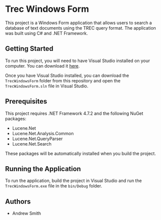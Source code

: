 # Trec Windows Form

This project is a Windows Form application that allows users to search a database of text documents using the TREC query format. The application was built using C# and .NET Framework.

## Getting Started

To run this project, you will need to have Visual Studio installed on your computer. You can download it [here](https://visualstudio.microsoft.com/downloads/).

Once you have Visual Studio installed, you can download the `TrecWindowsForm` folder from this repository and open the `TrecWindowsForm.sln` file in Visual Studio.

## Prerequisites

This project requires .NET Framework 4.7.2 and the following NuGet packages:

- Lucene.Net
- Lucene.Net.Analysis.Common
- Lucene.Net.QueryParser
- Lucene.Net.Search

These packages will be automatically installed when you build the project.

## Running the Application

To run the application, build the project in Visual Studio and run the `TrecWindowsForm.exe` file in the `bin/Debug` folder.

## Authors

- Andrew Smith

